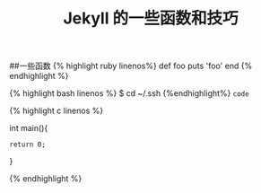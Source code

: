 ﻿---
layout:         post
title:          Jekyll 的一些函数和技巧
description: 在使用 Jekyll 构建博客的过程中，我记录下了这些常见的函数，例如循环输出文章，输出分页等
keywords: Jekyll
---
##一些函数
{% highlight ruby linenos%}
def foo
  puts 'foo'
end
{% endhighlight %}

{% highlight bash linenos %}
$ cd ~/.ssh
{%endhighlight%}
`code`

{% highlight c linenos %}

int main(){

	return 0;
}

{% endhighlight %}